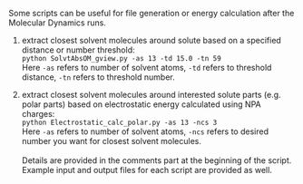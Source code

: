 Some scripts can be useful for file generation or energy calculation after the Molecular Dynamics runs.<br>
1) extract closest solvent molecules around solute based on a specified distance or number threshold:<br>
   ```python SolvtAbsOM_gview.py -as 13 -td 15.0 -tn 59``` <br>
   Here ```-as``` refers to number of solvent atoms, ```-td``` refers to threshold distance, ```-tn``` refers to threshold number. <br>
   
2) extract closest solvent molecules around interested solute parts (e.g. polar parts) based on electrostatic energy calculated using NPA charges:<br>
   ```python Electrostatic_calc_polar.py -as 13 -ncs 3``` <br>
   Here ```-as``` refers to number of solvent atoms, ```-ncs``` refers to desired number you want for closest solvent molecules. <br>
   <br>
Details are provided in the comments part at the beginning of the script. <br>
Example input and output files for each script are provided as well.<br>
